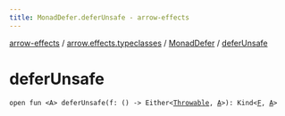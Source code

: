 ```yaml
---
title: MonadDefer.deferUnsafe - arrow-effects
---
```


[arrow-effects](../../index.html) / [arrow.effects.typeclasses](../index.html) / [MonadDefer](index.html) / [deferUnsafe](./defer-unsafe.html)

# deferUnsafe

`open fun <A> deferUnsafe(f: () -> Either<`[`Throwable`](https://kotlinlang.org/api/latest/jvm/stdlib/kotlin/-throwable/index.html)`, `[`A`](defer-unsafe.html#A)`>): Kind<`[`F`](index.html#F)`, `[`A`](defer-unsafe.html#A)`>`